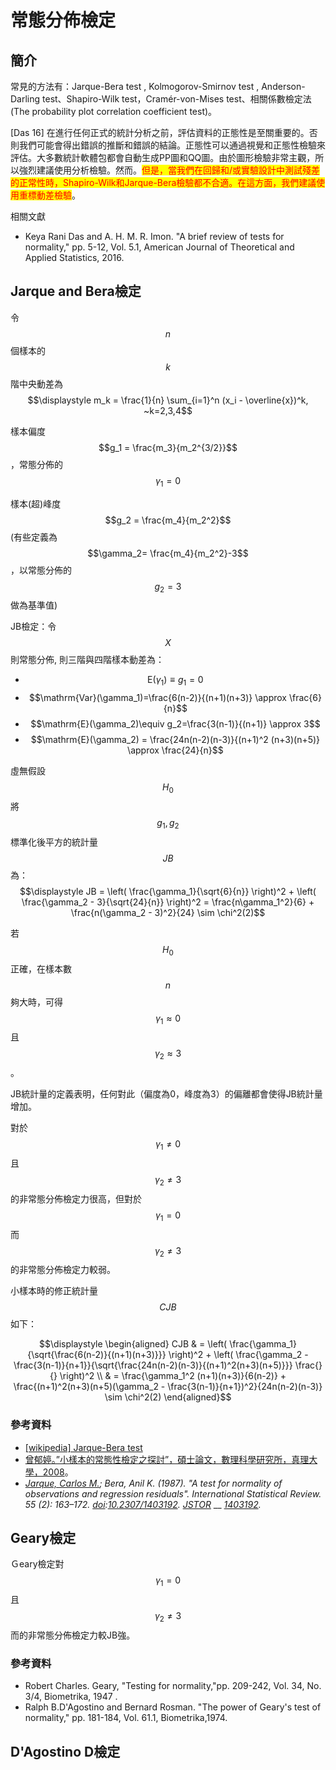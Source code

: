 # 常態分佈檢定

## 簡介

常見的方法有：Jarque-Bera test , Kolmogorov-Smirnov test , Anderson-Darling test、Shapiro-Wilk test，Cramér-von-Mises test、相關係數檢定法(The probability plot correlation coefficient test)。

\[Das 16] 在進行任何正式的統計分析之前，評估資料的正態性是至關重要的。否則我們可能會得出錯誤的推斷和錯誤的結論。正態性可以通過視覺和正態性檢驗來評估。大多數統計軟體包都會自動生成PP圖和QQ圖。由於圖形檢驗非常主觀，所以強烈建議使用分析檢驗。然而。<mark style="color:red;">但是，當我們在回歸和/或實驗設計中測試殘差的正常性時，Shapiro-Wilk和Jarque-Bera檢驗都不合適。在這方面，我們建議使用重標動差檢驗</mark>。

相關文獻

* Keya Rani Das and A. H. M. R. Imon. "A brief review of tests for normality," pp. 5-12, Vol. 5.1, American Journal of Theoretical and Applied Statistics, 2016.

## Jarque and Bera檢定

令$$n$$個樣本的$$k$$階中央動差為$$\displaystyle m_k = \frac{1}{n} \sum_{i=1}^n (x_i - \overline{x})^k, ~k=2,3,4$$

樣本偏度$$g_1 = \frac{m_3}{m_2^{3/2}}$$，常態分佈的$$\gamma_1=0$$

樣本(超)峰度$$g_2 = \frac{m_4}{m_2^2}$$ (有些定義為$$\gamma_2= \frac{m_4}{m_2^2}-3$$，以常態分佈的$$g_2=3$$做為基準值)

JB檢定：令$$X$$則常態分佈, 則三階與四階樣本動差為：

* $$\mathrm{E}(\gamma_1)\equiv g_1=0$$
* $$\mathrm{Var}(\gamma_1)=\frac{6(n-2)}{(n+1)(n+3)} \approx \frac{6}{n}$$
* $$\mathrm{E}(\gamma_2)\equiv g_2=\frac{3(n-1)}{(n+1)} \approx 3$$
* $$\mathrm{E}(\gamma_2) = \frac{24n(n-2)(n-3)}{(n+1)^2 (n+3)(n+5)} \approx \frac{24}{n}$$

虛無假設$$H_0$$將$$g_1, g_2$$標準化後平方的統計量$$JB$$為：$$\displaystyle JB =  \left( \frac{\gamma_1}{\sqrt{6}{n}} \right)^2  +  \left( \frac{\gamma_2 - 3}{\sqrt{24}{n}} \right)^2  = \frac{n\gamma_1^2}{6} + \frac{n(\gamma_2 - 3)^2}{24} \sim \chi^2(2)$$

若$$H_0$$正確，在樣本數$$n$$夠大時，可得$$\gamma_1 \approx 0$$且$$\gamma_2 \approx 3$$。

JB統計量的定義表明，任何對此（偏度為0，峰度為3）的偏離都會使得JB統計量增加。

對於$$\gamma_1 \neq 0$$且$$\gamma_2 \neq 3$$的非常態分佈檢定力很高，但對於$$\gamma_1=0$$而$$\gamma_2 \neq 3$$的非常態分佈檢定力較弱。

小樣本時的修正統計量$$CJB$$如下：

$$\displaystyle  \begin{aligned} CJB & = \left(  \frac{\gamma_1}{\sqrt{\frac{6(n-2)}{(n+1)(n+3)}}}   \right)^2 + \left(  \frac{\gamma_2 - \frac{3(n-1)}{n+1}}{\sqrt{\frac{24n(n-2)(n-3)}{(n+1)^2(n+3)(n+5)}}}  \frac{}{} \right)^2 \\ & = \frac{\gamma_1^2 (n+1)(n+3)}{6(n-2)} + \frac{(n+1)^2(n+3)(n+5)(\gamma_2 - \frac{3(n-1)}{n+1})^2}{24n(n-2)(n-3)} \sim \chi^2(2)  \end{aligned}$$



### 參考資料

* [\[wikipedia\] Jarque-Bera test](https://en.wikipedia.org/wiki/Jarque%E2%80%93Bera\_test)
* [曾郁婷。”小樣本的常態性檢定之探討”，碩士論文，數理科學研究所，真理大學，2008](https://hdl.handle.net/11296/wqssvk)。
* [_Jarque, Carlos M._](https://en.wikipedia.org/wiki/Carlos\_Jarque)_; Bera, Anil K. (1987). "A test for normality of observations and regression residuals". International Statistical Review. 55 (2): 163–172._ [_doi_](https://en.wikipedia.org/wiki/Doi\_\(identifier\))_:_[_10.2307/1403192_](https://doi.org/10.2307%2F1403192)_._ [_JSTOR_](https://en.wikipedia.org/wiki/JSTOR\_\(identifier\)) __ [_1403192_](https://www.jstor.org/stable/1403192)_._

## Geary檢定

Ｇeary檢定對$$\gamma_1=0$$且$$\gamma_2 \neq 3$$而的非常態分佈檢定力較JB強。

### 參考資料

* Robert Charles. Geary,  "Testing for normality,"pp. 209-242, Vol. 34, No. 3/4, Biometrika, 1947 .
* Ralph B.D'Agostino and Bernard Rosman. "The power of Geary's test of normality," pp. 181-184, Vol. 61.1, Biometrika,1974.

## D'Agostino D檢定

